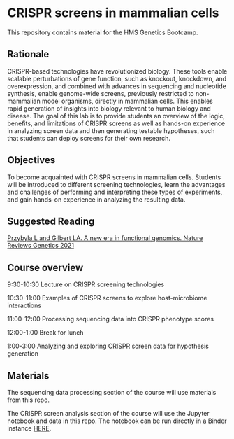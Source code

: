 # CRISPR screens in mammalian cells

This repository contains material for the HMS Genetics Bootcamp.

## Rationale
CRISPR-based technologies have revolutionized biology. These tools enable scalable perturbations of gene function, such as knockout, knockdown, and overexpression, and combined with advances in sequencing and nucleotide synthesis, enable genome-wide screens, previously restricted to non-mammalian model organisms, directly in mammalian cells. This enables rapid generation of insights into biology relevant to human biology and disease. The goal of this lab is to provide students an overview of the logic, benefits, and limitations of CRISPR screens as well as hands-on experience in analyzing screen data and then generating testable hypotheses, such that students can deploy screens for their own research.

## Objectives
To become acquainted with CRISPR screens in mammalian cells. Students will be introduced to different screening technologies, learn the advantages and challenges of performing and interpreting these types of experiments, and gain hands-on experience in analyzing the resulting data.

## Suggested Reading
[Przybyla L and Gilbert LA. A new era in functional genomics. Nature Reviews Genetics 2021](https://doi.org/10.1038/s41576-021-00409-w)


## Course overview
9:30-10:30  Lecture on CRISPR screening technologies

10:30-11:00 Examples of CRISPR screens to explore host-microbiome interactions

11:00-12:00 Processing sequencing data into CRISPR phenotype scores

12:00-1:00  Break for lunch

1:00-3:00   Analyzing and exploring CRISPR screen data for hypothesis generation

## Materials
The sequencing data processing section of the course will use materials from this repo.

The CRISPR screen analysis section of the course will use the Jupyter notebook and data in this repo. The notebook can be run directly in a Binder instance [HERE](https://mybinder.org/v2/gh/nolanmaier/genetics_bootcamp/5c0c0b8f4ea42a017ad91468342e7340650048e9?urlpath=lab%2Ftree%2Fscreen_analysis.ipynb).
